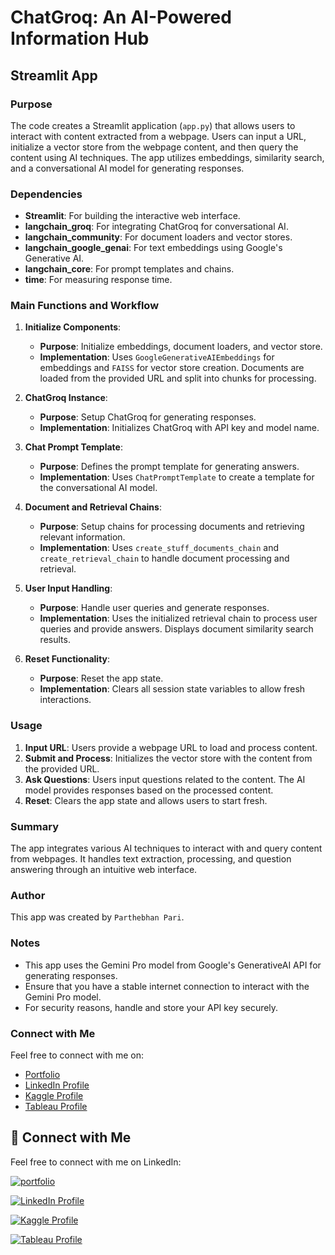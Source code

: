 # **ChatGroq: An AI-Powered Information Hub**

## Streamlit App

### Purpose

The code creates a Streamlit application (`app.py`) that allows users to interact with content extracted from a webpage. Users can input a URL, initialize a vector store from the webpage content, and then query the content using AI techniques. The app utilizes embeddings, similarity search, and a conversational AI model for generating responses.

### Dependencies

- **Streamlit**: For building the interactive web interface.
- **langchain_groq**: For integrating ChatGroq for conversational AI.
- **langchain_community**: For document loaders and vector stores.
- **langchain_google_genai**: For text embeddings using Google's Generative AI.
- **langchain_core**: For prompt templates and chains.
- **time**: For measuring response time.

### Main Functions and Workflow

1. **Initialize Components**:
   - **Purpose**: Initialize embeddings, document loaders, and vector store.
   - **Implementation**: Uses `GoogleGenerativeAIEmbeddings` for embeddings and `FAISS` for vector store creation. Documents are loaded from the provided URL and split into chunks for processing.

2. **ChatGroq Instance**:
   - **Purpose**: Setup ChatGroq for generating responses.
   - **Implementation**: Initializes ChatGroq with API key and model name.

3. **Chat Prompt Template**:
   - **Purpose**: Defines the prompt template for generating answers.
   - **Implementation**: Uses `ChatPromptTemplate` to create a template for the conversational AI model.

4. **Document and Retrieval Chains**:
   - **Purpose**: Setup chains for processing documents and retrieving relevant information.
   - **Implementation**: Uses `create_stuff_documents_chain` and `create_retrieval_chain` to handle document processing and retrieval.

5. **User Input Handling**:
   - **Purpose**: Handle user queries and generate responses.
   - **Implementation**: Uses the initialized retrieval chain to process user queries and provide answers. Displays document similarity search results.

6. **Reset Functionality**:
   - **Purpose**: Reset the app state.
   - **Implementation**: Clears all session state variables to allow fresh interactions.

### Usage

1. **Input URL**: Users provide a webpage URL to load and process content.
2. **Submit and Process**: Initializes the vector store with the content from the provided URL.
3. **Ask Questions**: Users input questions related to the content. The AI model provides responses based on the processed content.
4. **Reset**: Clears the app state and allows users to start fresh.

### Summary

The app integrates various AI techniques to interact with and query content from webpages. It handles text extraction, processing, and question answering through an intuitive web interface.

### Author

This app was created by `Parthebhan Pari`.

### Notes

- This app uses the Gemini Pro model from Google's GenerativeAI API for generating responses.
- Ensure that you have a stable internet connection to interact with the Gemini Pro model.
- For security reasons, handle and store your API key securely.

### Connect with Me

Feel free to connect with me on:
- [Portfolio](#)
- [LinkedIn Profile](#)
- [Kaggle Profile](#)
- [Tableau Profile](#)



## 🔗 Connect with Me

Feel free to connect with me on LinkedIn:

[![portfolio](https://img.shields.io/badge/my_portfolio-000?style=for-the-badge&logo=ko-fi&logoColor=white)](https://parthebhan143.wixsite.com/datainsights)

[![LinkedIn Profile](https://img.shields.io/badge/LinkedIn_Profile-000?style=for-the-badge&logo=linkedin&logoColor=white)](https://www.linkedin.com/in/parthebhan)

[![Kaggle Profile](https://img.shields.io/badge/Kaggle_Profile-000?style=for-the-badge&logo=kaggle&logoColor=white)](https://www.kaggle.com/parthebhan)

[![Tableau Profile](https://img.shields.io/badge/Tableau_Profile-000?style=for-the-badge&logo=tableau&logoColor=white)](https://public.tableau.com/app/profile/parthebhan.pari/vizzes)

